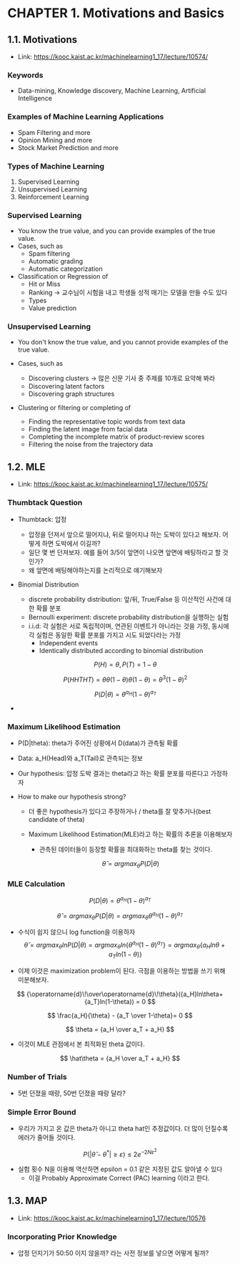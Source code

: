 # CHAPTER 1. Motivations and Basics

## 1.1. Motivations

- Link: https://kooc.kaist.ac.kr/machinelearning1_17/lecture/10574/

### Keywords

- Data-mining, Knowledge discovery, Machine Learning, Artificial Intelligence

### Examples of Machine Learning Applications

- Spam Filtering and more
- Opinion Mining and more
- Stock Market Prediction and more

### Types of Machine Learning

1. Supervised Learning
2. Unsupervised Learning
3. Reinforcement Learning

### Supervised Learning

- You know the true value, and you can provide examples of the true value.
- Cases, such as
  - Spam filtering
  - Automatic grading
  - Automatic categorization
- Classification or Regression of
  - Hit or Miss
  - Ranking -> 교수님이 시험을 내고 학생들 성적 매기는 모델을 만들 수도 있다
  - Types
  - Value prediction

### Unsupervised Learning

- You don't know the true value, and you cannot provide examples of the true value.
- Cases, such as
  - Discovering clusters -> 많은 신문 기사 중 주제를 10개로 요약해 봐라
  - Discovering latent factors
  - Discovering graph structures

- Clustering or filtering or completing of
  - Finding the representative topic words from text data
  - Finding the latent image from facial data
  - Completing the incomplete matrix of product-review scores
  - Filtering the noise from the trajectory data

## 1.2. MLE

- Link: https://kooc.kaist.ac.kr/machinelearning1_17/lecture/10575/

### Thumbtack Question

- Thumbtack: 압정

  - 압정을 던져서 앞으로 떨어지냐, 뒤로 떨어지냐 하는 도박이 있다고 해보자. 어떻게 하면 도박에서 이길까?
  - 일단 몇 번 던져보자. 예를 들어 3/5이 앞면이 나오면 앞면에 배팅하라고 할 것인가?
  - 왜 앞면에 배팅해야하는지를 논리적으로 얘기해보자

- Binomial Distribution

  - discrete probability distribution: 앞/뒤, True/False 등 이산적인 사건에 대한 확률 분포
  - Bernoulli experiment: discrete probability distribution을 실행하는 실험
  - i.i.d: 각 실험은 서로 독립적이며, 연관된 이벤트가 아니라는 것을 가정, 동시에 각 실험은 동일한 확률 분포를 가지고 시도 되었다라는 가정
    - Independent events
    - Identically distributed according to binomial distribution

  $$
  P(H)=\theta, P(T)=1-\theta
  $$

  $$
  P(HHTHT) = \theta\theta(1-\theta)\theta(1-\theta) = \theta^3(1-\theta)^2
  $$

  $$
  P(D|\theta) = \theta^{a_H}(1-\theta)^{a_T}
  $$

- 

### Maximum Likelihood Estimation

- P(D|theta): theta가 주어진 상황에서 D(data)가 관측될 확률

- Data: a_H(Head)와 a_T(Tail)로 관측되는 정보

- Our hypothesis: 압정 도박 결과는 theta라고 하는 확률 분포를 따른다고 가정하자

- How to make our hypothesis strong?

  - 더 좋은 hypothesis가 있다고 주장하거나 / theta를 잘 맞추거나(best candidate of theta)

  - Maximum Likelihood Estimation(MLE)라고 하는 확률의 추론을 이용해보자

    - 관측된 데이터들이 등장할 확률을 최대화하는 theta를 찾는 것이다.

    $$
    \hat{\theta} = argmax_{\theta}P(D|\theta)
    $$

### MLE Calculation

$$
P(D|\theta) = \theta^{a_H}(1-\theta)^{a_T}
$$

$$
\hat{\theta} = argmax_{\theta}P(D|\theta) = argmax_{\theta}\theta^{a_H}(1-\theta)^{a_T}
$$

- 수식이 쉽지 않으니 log function을 이용하자
  $$
  \hat{\theta} = argmax_{\theta}lnP(D|\theta) = argmax_{\theta}ln\left\{ \theta^{a_H}(1-\theta)^{a_T} \right\} = argmax_{\theta}\left\{ {a_H}ln\theta+{a_T}ln(1-\theta) \right\}
  $$

- 이제 이것은 maximization problem이 된다. 극점을 이용하는 방법을 쓰기 위해 미분해보자.

$$
{\operatorname{d}\!\over\operatorname{d}\!\theta}({a_H}ln\theta+{a_T}ln(1-\theta)) = 0
$$

$$
\frac{a_H}{\theta} - {a_T \over 1-\theta}= 0
$$

$$
\theta = {a_H \over a_T + a_H}
$$

- 이것이 MLE 관점에서 본 최적화된 theta 값이다.

$$
\hat\theta = {a_H \over a_T + a_H}
$$

### Number of Trials

- 5번 던졌을 때랑, 50번 던졌을 때랑 달라?

### Simple Error Bound

- 우리가 가지고 온 값은 theta가 아니고 theta hat인 추정값이다. 더 많이 던질수록 에러가 줄어들 것이다.

$$
P(\left\vert \hat\theta - \theta^*  \right\vert\ge \varepsilon ) \le 2e^{-2N\varepsilon^2}
$$

- 실험 횟수 N을 이용해 역산하면 epsilon = 0.1 같은 지정된 값도 알아낼 수 있다
  - 이걸 Probably Approximate Correct (PAC) learning 이라고 한다.

## 1.3. MAP

- Link: https://kooc.kaist.ac.kr/machinelearning1_17/lecture/10576

### Incorporating Prior Knowledge

- 압정 던지기가 50:50 이지 않을까? 라는 사전 정보를 넣으면 어떻게 될까?

